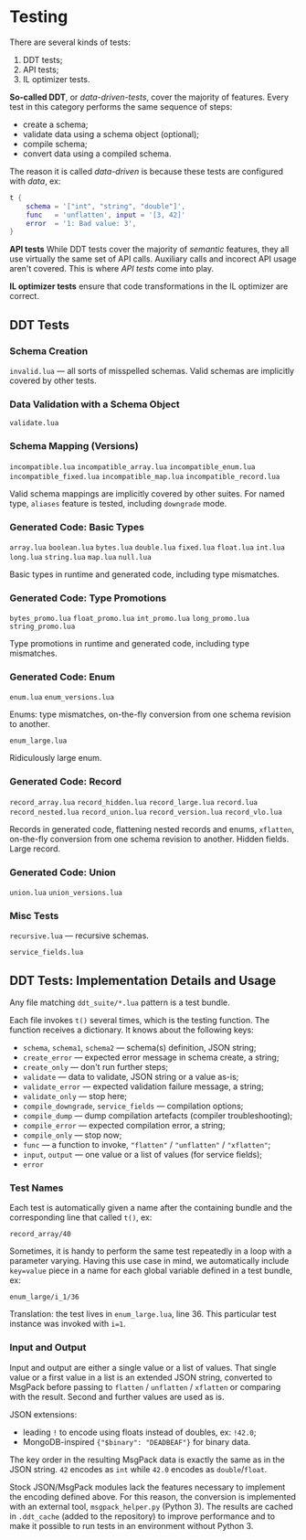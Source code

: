 # Testing

There are several kinds of tests:

 1. DDT tests;
 2. API tests;
 3. IL optimizer tests.
 
**So-called DDT**, or *data-driven-tests*, cover the majority of features.
Every test in this category performs the same sequence of steps:

 * create a schema;
 * validate data using a schema object (optional);
 * compile schema;
 * convert data using a compiled schema.
 
The reason it is called *data-driven* is because these tests are configured with *data*,
ex:

```lua
t {
    schema = '["int", "string", "double"]',
    func   = 'unflatten', input = '[3, 42]'
    error  = '1: Bad value: 3',
}
```

**API tests** While DDT tests cover the majority of *semantic* features, they all use
virtually the same set of API calls. Auxiliary calls and incorect API usage aren't covered.
This is where *API tests* come into play.

**IL optimizer tests** ensure that code transformations in the IL optimizer are correct.

## DDT Tests

### Schema Creation

`invalid.lua` — all sorts of misspelled schemas. Valid schemas are implicitly covered by other tests.

### Data Validation with a Schema Object

`validate.lua`

### Schema Mapping (Versions)

`incompatible.lua` 
`incompatible_array.lua` 
`incompatible_enum.lua` 
`incompatible_fixed.lua` 
`incompatible_map.lua` 
`incompatible_record.lua`

Valid schema mappings are implicitly covered by other suites.
For named type, `aliases` feature is tested, including `downgrade` mode.

### Generated Code: Basic Types

`array.lua`
`boolean.lua`
`bytes.lua`
`double.lua`
`fixed.lua`
`float.lua`
`int.lua`
`long.lua`
`string.lua`
`map.lua`
`null.lua`

Basic types in runtime and generated code, including type mismatches.

### Generated Code: Type Promotions

`bytes_promo.lua`
`float_promo.lua`
`int_promo.lua`
`long_promo.lua`
`string_promo.lua`

Type promotions in runtime and generated code, including type mismatches.

### Generated Code: Enum

`enum.lua`
`enum_versions.lua`

Enums: type mismatches, on-the-fly conversion from one schema revision to another.

`enum_large.lua`

Ridiculously large enum.

### Generated Code: Record

`record_array.lua`
`record_hidden.lua`
`record_large.lua`
`record.lua`
`record_nested.lua`
`record_union.lua`
`record_version.lua`
`record_vlo.lua`

Records in generated code, flattening nested records and enums, `xflatten`,
on-the-fly conversion from one schema revision to another. Hidden fields.
Large record.

### Generated Code: Union

`union.lua`
`union_versions.lua`

### Misc Tests

`recursive.lua` — recursive schemas.

`service_fields.lua`

## DDT Tests: Implementation Details and Usage

Any file matching `ddt_suite/*.lua` pattern is a test bundle.

Each file invokes `t()` several times, which is the testing function.
The function receives a dictionary. It knows about the following keys:

  * `schema`, `schema1`, `schema2` — schema(s) definition, JSON string;
  * `create_error` — expected error message in schema create, a string;
  * `create_only` — don't run further steps;
  * `validate` — data to validate, JSON string or a value as-is;
  * `validate_error` — expected validation failure message, a string;
  * `validate_only` — stop here;
  * `compile_downgrade`, `service_fields` — compilation options;
  * `compile_dump` — dump compilation artefacts (compiler troubleshooting);
  * `compile_error` — expected compilation error, a string;
  * `compile_only` — stop now;
  * `func` — a function to invoke, `"flatten"` / `"unflatten"` / `"xflatten"`;
  * `input`, `output` — one value or a list of values (for service fields);
  * `error`
  
### Test Names

Each test is automatically given a name after the containing bundle and the corresponding line that called `t()`, ex:

`record_array/40`

Sometimes, it is handy to perform the same test repeatedly in a loop with a parameter varying.
Having this use case in mind, we automatically include `key=value` piece in a name for each global variable
defined in a test bundle, ex:

`enum_large/i_1/36`

Translation: the test lives in `enum_large.lua`, line 36. This particular test instance was invoked with `i=1`.

### Input and Output

Input and output are either a single value or a list of values. 
That single value or a first value in a list is an extended JSON string, converted to MsgPack
before passing to `flatten` / `unflatten` / `xflatten` or comparing with the result.
Second and further values are used as is.

JSON extensions:
 * leading `!` to encode using floats instead of doubles, ex: `!42.0`;
 * MongoDB-inspired `{"$binary": "DEADBEAF"}` for binary data.
 
The key order in the resulting MsgPack data is exactly the same as in the JSON string.
`42` encodes as `int` while `42.0` encodes as `double`/`float`.

Stock JSON/MsgPack modules lack the features necessary to implement the encoding defined above.
For this reason, the conversion is implemented with an external tool, `msgpack_helper.py` (Python 3).
The results are cached in `.ddt_cache` (added to the repository) to improve performance
and to make it possible to run tests in an environment without Python 3.
